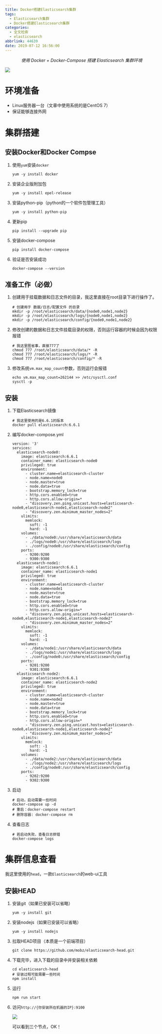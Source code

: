 ```yaml
---
title: Docker搭建Elasticsearch集群
tags:
  - Elasticsearch集群
  - Docker搭建Elasticsearch集群
categories:
  - 全文检索
  - elasticsearch
abbrlink: 44639
date: 2019-07-12 16:56:00
---
```


<center><i>使用 Docker + Docker-Compose 搭建 Elasticsearch 集群环境</i></center>

![](https://images.xushuai.fun/elasticsearch-logo.png)

<!-- more -->

# 环境准备

- Linux服务器一台（文章中使用系统的是CentOS 7）
- 保证能够连接外网

# 集群搭建

## 安装Docker和Docker Compse

1. 使用`yum`安装`docker`

   ```shell
   yum -y install docker
   ```

2. 安装企业版附加包

   ```shell
   yum -y install epel-release
   ```

3. 安装python-pip（python的一个软件包管理工具）

   ```shell
   yum -y install python-pip
   ```

4. 更新pip

   ```shell
   pip install --upgrade pip
   ```

5. 安装docker-compose

   ```shell
   pip install docker-compose
   ```

6. 验证是否安装成功

   ```shell
   docker-compose --version
   ```

## 准备工作（必做）

1. 创建用于挂载数据和日志文件的目录，我这里直接在root目录下进行操作了。

   ```shell
   # 创建用于 数据/日志/配置文件 的目录
   mkdir -p /root/elasticsearch/data/{node0,node1,node2} 
   mkdir -p /root/elasticsearch/logs/{node0,node1,node2} 
   mkdir -p /root/elasticsearch/config/{node0,node1,node2}
   ```

2. 修改创建的数据和日志文件挂载目录的权限，否则运行容器的时候会因为权限报错

   ```shell
   # 我这里图省事，直接777了
   chmod 777 /root/elasticsearch/data/* -R
   chmod 777 /root/elasticsearch/logs/* -R
   chmod 777 /root/elasticsearch/config/* -R
   ```

3. 修改系统`vm.max_map_count`参数，否则运行会报错

   ```shell
   echo vm.max_map_count=262144 >> /etc/sysctl.conf
   sysctl -p
   ```

## 安装

1. 下载Elasticsearch镜像

   ```shell
   # 我这里使用的是6.6.1的版本
   docker pull elasticsearch:6.6.1
   ```

2. 编写docker-compose.yml

   ```shell
   version: '3'
   services:
     elasticsearch-node0:
       image: elasticsearch:6.6.1
       container_name: elasticsearch-node0
       privileged: true
       environment:
         - cluster.name=elasticsearch-cluster
         - node.name=node0
         - node.master=true
         - node.data=true
         - bootstrap.memory_lock=true
         - http.cors.enabled=true
         - http.cors.allow-origin=*
         - "discovery.zen.ping.unicast.hosts=elasticsearch-node0,elasticsearch-node1,elasticsearch-node2"
         - "discovery.zen.minimum_master_nodes=2"
       ulimits:
         memlock:
           soft: -1
           hard: -1
       volumes:
         - ./data/node0:/usr/share/elasticsearch/data
         - ./logs/node0:/usr/share/elasticsearch/logs
         - ./config/node0:/usr/share/elasticsearch/config
       ports:
         - 9200:9200
         - 9300:9300
     elasticsearch-node1:
       image: elasticsearch:6.6.1
       container_name: elasticsearch-node1
       privileged: true
       environment:
         - cluster.name=elasticsearch-cluster
         - node.name=node1
         - node.master=true
         - node.data=true
         - bootstrap.memory_lock=true
         - http.cors.enabled=true
         - http.cors.allow-origin=*
         - "discovery.zen.ping.unicast.hosts=elasticsearch-node0,elasticsearch-node1,elasticsearch-node2"
         - "discovery.zen.minimum_master_nodes=2"
       ulimits:
         memlock:
           soft: -1
           hard: -1
       volumes:
         - ./data/node1:/usr/share/elasticsearch/data
         - ./logs/node1:/usr/share/elasticsearch/logs
         - ./config/node0:/usr/share/elasticsearch/config
       ports:
         - 9201:9200
         - 9301:9300
     elasticsearch-node2:
       image: elasticsearch:6.6.1
       container_name: elasticsearch-node2
       privileged: true
       environment:
         - cluster.name=elasticsearch-cluster
         - node.name=node2
         - node.master=true
         - node.data=true
         - bootstrap.memory_lock=true
         - http.cors.enabled=true
         - http.cors.allow-origin=*
         - "discovery.zen.ping.unicast.hosts=elasticsearch-node0,elasticsearch-node1,elasticsearch-node2"
         - "discovery.zen.minimum_master_nodes=2"
       ulimits:
         memlock:
           soft: -1
           hard: -1
       volumes:
         - ./data/node2:/usr/share/elasticsearch/data
         - ./logs/node2:/usr/share/elasticsearch/logs
         - ./config/node0:/usr/share/elasticsearch/config
       ports:
         - 9202:9200
         - 9302:9300
   ```

3. 启动

   ```shell
   # 启动，启动需要一些时间
   docker-compose up -d
   # 重启：docker-compose restart
   # 删除容器: docker-compose rm
   ```

4. 查看日志

   ```shell
   # 若启动失败，查看日志排错
   docker-compose logs
   ```

# 集群信息查看

我这里使用的`head`，一款`Elasticsearch`的web-ui工具

## 安装HEAD

1. 安装git（如果已安装可以省略）

   ```shell
   yum -y install git
   ```

2. 安装nodejs（如果已安装可以省略）

   ```shell
   yum -y install nodejs
   ```

3. 拉取HEAD项目（本质是一个前端项目）

   ```shell
   git clone https://github.com/mobz/elasticsearch-head.git
   ```

4. 下载完毕，进入下载的目录中并安装相关依赖

   ```shell
   cd elasticsearch-head
   # 安装过程可能需要一些时间
   npm install
   ```

5. 运行

   ```shell
   npm run start
   ```

6. 访问`http://{你安装所在机器的IP}:9100`

   ![](https://www.imxushuai.com/img/asset/20190928184012.png)

   可以看到三个节点，OK！


